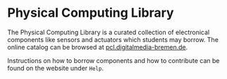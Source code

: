# Physical Computing Library

The Physical Computing Library is a curated collection of electronical components like sensors and actuators which students may borrow. The online catalog can be browsed at [pcl.digitalmedia-bremen.de](https://pcl.digitalmedia-bremen.de).

Instructions on how to borrow components and how to contribute can be found on the website under `Help`.
